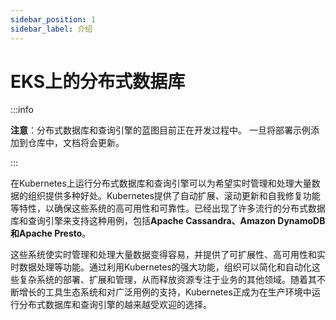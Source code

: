 ```yaml
---
sidebar_position: 1
sidebar_label: 介绍
---
```


# EKS上的分布式数据库

:::info

**注意**：分布式数据库和查询引擎的蓝图目前正在开发过程中。
一旦将部署示例添加到仓库中，文档将会更新。

:::

在Kubernetes上运行分布式数据库和查询引擎可以为希望实时管理和处理大量数据的组织提供多种好处。Kubernetes提供了自动扩展、滚动更新和自我修复功能等特性，以确保这些系统的高可用性和可靠性。已经出现了许多流行的分布式数据库和查询引擎来支持这种用例，包括**Apache Cassandra、Amazon DynamoDB和Apache Presto**。

这些系统使实时管理和处理大量数据变得容易，并提供了可扩展性、高可用性和实时数据处理等功能。通过利用Kubernetes的强大功能，组织可以简化和自动化这些复杂系统的部署、扩展和管理，从而释放资源专注于业务的其他领域。随着其不断增长的工具生态系统和对广泛用例的支持，Kubernetes正成为在生产环境中运行分布式数据库和查询引擎的越来越受欢迎的选择。
